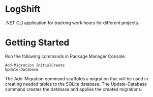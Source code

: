 # LogShift

.NET CLI application for tracking work hours for different projects.

# Getting Started

Run the following commands in Package Manager Console:

```
Add-Migration InitialCreate
Update-Database
```

The Add-Migration command scaffolds a migration that will be used in creating needed tables to the SQLite database. The Update-Database command creates the database and applies the created migrations.
